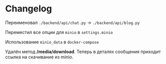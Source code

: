 # Changelog

Переименовал `./backend/api/chat.py` -> `./backend/api/blog.py`

Переместил все опции для `minio` в `settings.minio`

Использование `minio_data` в `docker-compose`

Удалён метод __/media/download__. Теперь в деталях сообщения приходит ссылка на скачивание из minio.
